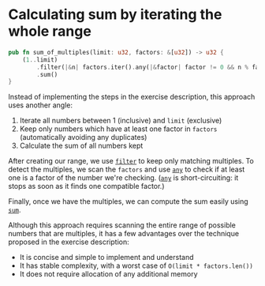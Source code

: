 # Calculating sum by iterating the whole range

```rust
pub fn sum_of_multiples(limit: u32, factors: &[u32]) -> u32 {
    (1..limit)
        .filter(|&n| factors.iter().any(|&factor| factor != 0 && n % factor == 0))
        .sum()
}
```

Instead of implementing the steps in the exercise description, this approach uses another angle:

1. Iterate all numbers between 1 (inclusive) and `limit` (exclusive)
2. Keep only numbers which have at least one factor in `factors` (automatically avoiding any duplicates)
3. Calculate the sum of all numbers kept

After creating our range, we use [`filter`][iterator-filter] to keep only matching multiples.
To detect the multiples, we scan the `factors` and use [`any`][iterator-any] to check if at least
one is a factor of the number we're checking. ([`any`][iterator-any] is short-circuiting: it stops
as soon as it finds one compatible factor.)

Finally, once we have the multiples, we can compute the sum easily using [`sum`][iterator-sum].

Although this approach requires scanning the entire range of possible numbers that are multiples,
it has a few advantages over the technique proposed in the exercise description:

- It is concise and simple to implement and understand
- It has stable complexity, with a worst case of `O(limit * factors.len())`
- It does not require allocation of any additional memory

[iterator-filter]: https://doc.rust-lang.org/std/iter/trait.Iterator.html#method.filter
[iterator-any]: https://doc.rust-lang.org/std/iter/trait.Iterator.html#method.any
[iterator-sum]: https://doc.rust-lang.org/std/iter/trait.Iterator.html#method.sum
